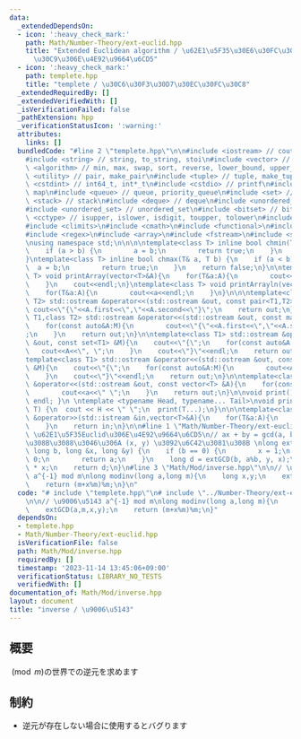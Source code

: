 ```yaml
---
data:
  _extendedDependsOn:
  - icon: ':heavy_check_mark:'
    path: Math/Number-Theory/ext-euclid.hpp
    title: "Extended Euclidean algorithm / \u62E1\u5F35\u30E6\u30FC\u30AF\u30EA\u30C3\
      \u30C9\u306E\u4E92\u9664\u6CD5"
  - icon: ':heavy_check_mark:'
    path: templete.hpp
    title: "templete / \u30C6\u30F3\u30D7\u30EC\u30FC\u30C8"
  _extendedRequiredBy: []
  _extendedVerifiedWith: []
  _isVerificationFailed: false
  _pathExtension: hpp
  _verificationStatusIcon: ':warning:'
  attributes:
    links: []
  bundledCode: "#line 2 \"templete.hpp\"\n\n#include <iostream> // cout, endl, cin\n\
    #include <string> // string, to_string, stoi\n#include <vector> // vector\n#include\
    \ <algorithm> // min, max, swap, sort, reverse, lower_bound, upper_bound\n#include\
    \ <utility> // pair, make_pair\n#include <tuple> // tuple, make_tuple\n#include\
    \ <cstdint> // int64_t, int*_t\n#include <cstdio> // printf\n#include <map> //\
    \ map\n#include <queue> // queue, priority_queue\n#include <set> // set\n#include\
    \ <stack> // stack\n#include <deque> // deque\n#include <unordered_map> // unordered_map\n\
    #include <unordered_set> // unordered_set\n#include <bitset> // bitset\n#include\
    \ <cctype> // isupper, islower, isdigit, toupper, tolower\n#include <iomanip>\n\
    #include <climits>\n#include <cmath>\n#include <functional>\n#include <numeric>\n\
    #include <regex>\n#include <array>\n#include <fstream>\n#include <sstream>\n\n\
    \nusing namespace std;\n\n\n\ntemplate<class T> inline bool chmin(T& a, T b) {\n\
    \    if (a > b) {\n        a = b;\n        return true;\n    }\n    return false;\n\
    }\ntemplate<class T> inline bool chmax(T& a, T b) {\n    if (a < b) {\n      \
    \  a = b;\n        return true;\n    }\n    return false;\n}\n\ntemplate<class\
    \ T> void printArray(vector<T>&A){\n    for(T&a:A){\n        cout<<a<<\" \";\n\
    \    }\n    cout<<endl;\n}\ntemplate<class T> void printArrayln(vector<T>&A){\n\
    \    for(T&a:A){\n        cout<<a<<endl;\n    }\n}\n\n\ntemplate<class T1,class\
    \ T2> std::ostream &operator<<(std::ostream &out, const pair<T1,T2> &A){\n   \
    \ cout<<\"{\"<<A.first<<\",\"<<A.second<<\"}\";\n    return out;\n}\n\ntemplate<class\
    \ T1,class T2> std::ostream &operator<<(std::ostream &out, const map<T1,T2> &M){\n\
    \    for(const auto&A:M){\n        cout<<\"{\"<<A.first<<\",\"<<A.second<<\"}\"\
    ;\n    }\n    return out;\n}\n\ntemplate<class T1> std::ostream &operator<<(std::ostream\
    \ &out, const set<T1> &M){\n    cout<<\"{\";\n    for(const auto&A:M){\n     \
    \   cout<<A<<\", \";\n    }\n    cout<<\"}\"<<endl;\n    return out;\n}\n\n\n\
    template<class T1> std::ostream &operator<<(std::ostream &out, const multiset<T1>\
    \ &M){\n    cout<<\"{\";\n    for(const auto&A:M){\n        cout<<A<<\", \";\n\
    \    }\n    cout<<\"}\"<<endl;\n    return out;\n}\n\ntemplate<class T> std::ostream\
    \ &operator<<(std::ostream &out, const vector<T> &A){\n    for(const T &a:A){\n\
    \        cout<<a<<\" \";\n    }\n    return out;\n}\n\nvoid print() { cout <<\
    \ endl; }\n \ntemplate <typename Head, typename... Tail>\nvoid print(Head H, Tail...\
    \ T) {\n  cout << H << \" \";\n  print(T...);\n}\n\n\ntemplate<class T> std::istream\
    \ &operator>>(std::istream &in,vector<T>&A){\n    for(T&a:A){\n        std::cin>>a;\n\
    \    }\n    return in;\n}\n\n#line 1 \"Math/Number-Theory/ext-euclid.hpp\"\n//\
    \ \u62E1\u5F35Euclid\u306E\u4E92\u9664\u6CD5\n// ax + by = gcd(a, b) \u3068\u306A\
    \u308B\u3088\u3046\u306A (x, y) \u3092\u6C42\u3081\u308B \nlong extGCD(long a,\
    \ long b, long &x, long &y) {\n    if (b == 0) {\n        x = 1;\n        y =\
    \ 0;\n        return a;\n    }\n    long d = extGCD(b, a%b, y, x);\n    y -= a/b\
    \ * x;\n    return d;\n}\n#line 3 \"Math/Mod/inverse.hpp\"\n\n// \u9006\u5143\
    \ a^{-1} mod m\nlong modinv(long a,long m){\n    long x,y;\n    extGCD(a,m,x,y);\n\
    \    return (m+x%m)%m;\n}\n"
  code: "# include \"templete.hpp\"\n# include \"../Number-Theory/ext-euclid.hpp\"\
    \n\n// \u9006\u5143 a^{-1} mod m\nlong modinv(long a,long m){\n    long x,y;\n\
    \    extGCD(a,m,x,y);\n    return (m+x%m)%m;\n}"
  dependsOn:
  - templete.hpp
  - Math/Number-Theory/ext-euclid.hpp
  isVerificationFile: false
  path: Math/Mod/inverse.hpp
  requiredBy: []
  timestamp: '2023-11-14 13:45:06+09:00'
  verificationStatus: LIBRARY_NO_TESTS
  verifiedWith: []
documentation_of: Math/Mod/inverse.hpp
layout: document
title: "inverse / \u9006\u5143"
---
```


## 概要
$\pmod m$の世界での逆元を求めます

## 制約
- 逆元が存在しない場合に使用するとバグります

